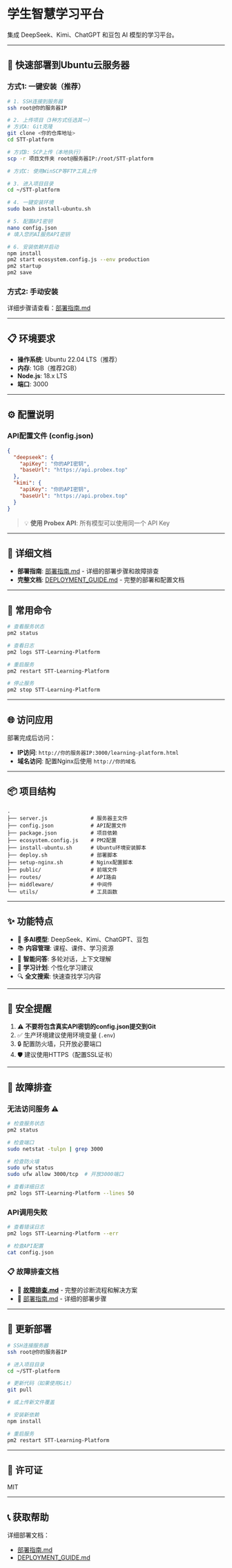 # 学生智慧学习平台

集成 DeepSeek、Kimi、ChatGPT 和豆包 AI 模型的学习平台。

---

## 🚀 快速部署到Ubuntu云服务器

### 方式1: 一键安装（推荐）

```bash
# 1. SSH连接到服务器
ssh root@你的服务器IP

# 2. 上传项目（3种方式任选其一）
# 方式A: Git克隆
git clone <你的仓库地址>
cd STT-platform

# 方式B: SCP上传（本地执行）
scp -r 项目文件夹 root@服务器IP:/root/STT-platform

# 方式C: 使用WinSCP等FTP工具上传

# 3. 进入项目目录
cd ~/STT-platform

# 4. 一键安装环境
sudo bash install-ubuntu.sh

# 5. 配置API密钥
nano config.json
# 填入您的AI服务API密钥

# 6. 安装依赖并启动
npm install
pm2 start ecosystem.config.js --env production
pm2 startup
pm2 save
```

### 方式2: 手动安装

详细步骤请查看：[部署指南.md](./部署指南.md)

---

## 📋 环境要求

- **操作系统**: Ubuntu 22.04 LTS（推荐）
- **内存**: 1GB（推荐2GB）
- **Node.js**: 18.x LTS
- **端口**: 3000

---

## ⚙️ 配置说明

### API配置文件 (config.json)

```json
{
  "deepseek": {
    "apiKey": "你的API密钥",
    "baseUrl": "https://api.probex.top"
  },
  "kimi": {
    "apiKey": "你的API密钥",
    "baseUrl": "https://api.probex.top"
  }
}
```

> 💡 **使用 Probex API**: 所有模型可以使用同一个 API Key

---

## 📖 详细文档

- **部署指南**: [部署指南.md](./部署指南.md) - 详细的部署步骤和故障排查
- **完整文档**: [DEPLOYMENT_GUIDE.md](./DEPLOYMENT_GUIDE.md) - 完整的部署和配置文档

---

## 🔧 常用命令

```bash
# 查看服务状态
pm2 status

# 查看日志
pm2 logs STT-Learning-Platform

# 重启服务
pm2 restart STT-Learning-Platform

# 停止服务
pm2 stop STT-Learning-Platform
```

---

## 🌐 访问应用

部署完成后访问：
- **IP访问**: `http://你的服务器IP:3000/learning-platform.html`
- **域名访问**: 配置Nginx后使用 `http://你的域名`

---

## 📦 项目结构

```
.
├── server.js              # 服务器主文件
├── config.json            # API配置文件
├── package.json           # 项目依赖
├── ecosystem.config.js    # PM2配置
├── install-ubuntu.sh      # Ubuntu环境安装脚本
├── deploy.sh              # 部署脚本
├── setup-nginx.sh         # Nginx配置脚本
├── public/                # 前端文件
├── routes/                # API路由
├── middleware/            # 中间件
└── utils/                 # 工具函数
```

---

## ✨ 功能特点

- 🤖 **多AI模型**: DeepSeek、Kimi、ChatGPT、豆包
- 📚 **内容管理**: 课程、课件、学习资源
- 💬 **智能问答**: 多轮对话，上下文理解
- 📝 **学习计划**: 个性化学习建议
- 🔍 **全文搜索**: 快速查找学习内容

---

## 🔐 安全提醒

1. ⚠️ **不要将包含真实API密钥的config.json提交到Git**
2. ✅ 生产环境建议使用环境变量 (`.env`)
3. 🔒 配置防火墙，只开放必要端口
4. 🛡️ 建议使用HTTPS（配置SSL证书）

---

## 🐛 故障排查

### 无法访问服务 ⚠️
```bash
# 检查服务状态
pm2 status

# 检查端口
sudo netstat -tulpn | grep 3000

# 检查防火墙
sudo ufw status
sudo ufw allow 3000/tcp  # 开放3000端口

# 查看详细日志
pm2 logs STT-Learning-Platform --lines 50
```

### API调用失败
```bash
# 查看错误日志
pm2 logs STT-Learning-Platform --err

# 检查API配置
cat config.json
```

### 📋 故障排查文档
- 🔧 **[故障排查.md](./故障排查.md)** - 完整的诊断流程和解决方案
- 📖 [部署指南.md](./部署指南.md) - 详细的部署步骤

---

## 📝 更新部署

```bash
# SSH连接服务器
ssh root@你的服务器IP

# 进入项目目录
cd ~/STT-platform

# 更新代码（如果使用Git）
git pull

# 或上传新文件覆盖

# 安装新依赖
npm install

# 重启服务
pm2 restart STT-Learning-Platform
```

---

## 📄 许可证

MIT

---

## 📞 获取帮助

详细部署文档：
- [部署指南.md](./部署指南.md)
- [DEPLOYMENT_GUIDE.md](./DEPLOYMENT_GUIDE.md)
